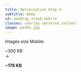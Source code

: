 ```yaml
---
title: Optimization Step 4
subtitle: Webp
id: webblog_step4_mobile
classes: overlay centered_content
image: palms.jpg
---
```

Images size Mobile:  

<div class="big_text"> 
~300 KB
<br />
&#8594; 
<br />

<strong>~176 KB</strong>
</div>